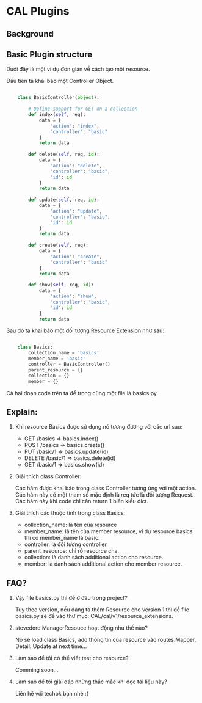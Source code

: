 # CAL Plugins
## Background


## Basic Plugin structure

Dưới đây là một ví dụ đơn giản về cách tạo một resource.

Đầu tiên ta khai báo một Controller Object.
```python

    class BasicController(object):
    
        # Define support for GET on a collection
        def index(self, req):
            data = {
                'action': "index",
                'controller': "basic"
            }
            return data
    
        def delete(self, req, id):
            data = {
                'action': "delete",
                'controller': "basic",
                'id': id
            }
            return data
    
        def update(self, req, id):
            data = {
                'action': "update",
                'controller': "basic",
                'id': id
            }
            return data
    
        def create(self, req):
            data = {
                'action': "create",
                'controller': "basic"
            }
            return data
    
        def show(self, req, id):
            data = {
                'action': "show",
                'controller': "basic",
                'id': id
            }
            return data
```

Sau đó ta khai báo một đối tượng Resource Extension như sau:

```python

    class Basics:
        collection_name = 'basics'
        member_name = 'basic'
        controller = BasicController()
        parent_resource = {}
        collection = {}
        member = {}
```

Cả hai đoạn code trên ta để trong cùng một file là basics.py


##  Explain:

1. Khi resource Basics được sử dụng nó tương đương với các url sau:

    - GET /basics       => basics.index()
    - POST /basics      => basics.create()
    - PUT /basic/1      => basics.update(id)
    - DELETE /basic/1   => basics.delete(id)
    - GET /basic/1      => basics.show(id)

2. Giải thích class Controller:

    Các hàm được khai báo trong class Controller tương ứng với một action.
    Các hàm này có một tham sô mặc định là req tức là đối tượng Request.
    Các hàm này khi code chỉ cần return 1 biến kiểu dict.

3. Giải thích các thuộc tính trong class Basics:

    - collection_name: là tên của resource
    - member_name: là tên của member resource, ví dụ resource basics thì có member_name là basic.
    - controller: là đối tượng controller.
    - parent_resource: chỉ rõ resource cha.
    - collection: là danh sách additional action cho resource.
    - member: là danh sách additional action cho member resource.

##  FAQ?

1. Vậy file basics.py thì để ở đâu trong project?

    Tùy theo version, nếu đang ta thêm Resource cho version 1 thì để file basics.py
    sẽ để vào thư mục: CAL/cal/v1/resource_extensions.

2. stevedore ManagerResouce hoạt động như thế nào?

    Nó sẽ load class Basics, add thông tin của resource vào routes.Mapper.
    Detail: Update at next time... 

3. Làm sao để tôi có thể viết test cho resource?

    Comming soon...

4. Làm sao để tôi giải đáp những thắc mắc khi đọc tài liệu này?

    Liên hệ với techbk bạn nhé :(
